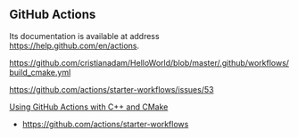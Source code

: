 
## GitHub Actions

Its documentation is available at address <https://help.github.com/en/actions>.

https://github.com/cristianadam/HelloWorld/blob/master/.github/workflows/build_cmake.yml

https://github.com/actions/starter-workflows/issues/53

[Using GitHub Actions with C++ and CMake](https://cristianadam.eu/20191222/using-github-actions-with-c-plus-plus-and-cmake/)

- <https://github.com/actions/starter-workflows>

